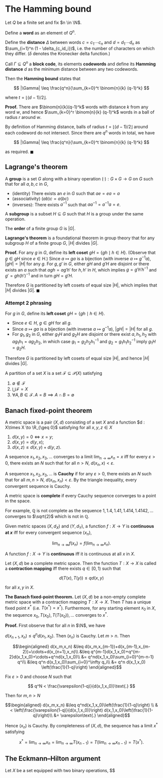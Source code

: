 # The Hamming bound

Let $Q$ be a finite set and fix $n \in \N$.

Define a **word** as an element of $Q^n$.

Define the **distance** $\Delta$ between words $c = c_1\cdots c_n$ and $d = d_1\cdots d_n$ as $\sum_{i=1}^n (1 - \delta_{c_id_i})$, i.e. the number of characters on which they differ. ($\delta$ denotes the Kronecker delta function.)

Call $\Gamma \subseteq Q^n$ a **block code**, its elements **codewords** and define its **Hamming distance** $d$ as the minimum distance between any two codewords.

Then the __Hamming bound__ states that

$$
|\Gamma| \leq \frac{q^n}{\sum_{k=0}^t \binom{n}{k} (q-1)^k}
$$

where $t = \lfloor(d-1)/2\rfloor$.

**Proof.** There are $\binom{n}{k}(q-1)^k$ words with distance $k$ from any word $w$, and hence $\sum_{k=0}^r \binom{n}{k} (q-1)^k$ words in a ball of radius $r$ around $w$.

By definition of Hamming distance, balls of radius $t = \lfloor(d-1)/2\rfloor$ around each codeword do not intersect. Since there are $q^n$ words in total, we have

$$
|\Gamma| \leq \frac{q^n}{\sum_{k=0}^t \binom{n}{k} (q-1)^k}
$$

as required. $\blacksquare$


## Lagrange's theorem

A **group** is a set $G$ along with a binary operation $(\cdot) : G \times G \to G$ on $G$ such that for all $a,b,c$ in $G$,

- (identity) There exists an $e$ in $G$ such that $ae = ea = a$
- (associativity) $(ab)c = a(bc)$
- (inverses): There exists $a^{-1}$ such that $aa^{-1} = a^{-1}a = e$.

A **subgroup** is a subset $H \subseteq G$ such that $H$ is a group under the same operation.

The **order** of a finite group $G$ is $|G|$.

**Lagrange's theorem** is a foundational theorem in group theory that for any subgroup $H$ of a finite group $G$, $|H|$ divides $|G|$.

**Proof.** For any $g$ in $G$, define its **left coset** $gH = \{ gh \mid h \in H\}$. (Observe that $g \in gH$ since $e \in H$.) Since $a \mapsto ga$ is a bijection (with inverse $a \mapsto g^{-1}a$), $|gH| = |H|$ for any $g$. For $g, g'$ in $G$, either $gH$ and $g'H$ are disjoint or there exists an $a$ such that $agh = ag'h'$ for $h, h'$ in $H$, which implies $g = g'h'h^{-1}$ and $g' = gh(h')^{-1}$ and in turn $gH=g'H$.

Therefore $G$ is partitioned by left cosets of equal size $|H|$, which implies that $|H|$ divides $|G|$. $\blacksquare$

### Attempt 2 phrasing

For $g$ in $G$, define its **left coset** $gH = \{ gh \mid h \in H\}$.

- Since $e \in H$, $g \in gH$ for all $g$.
- Since $a \mapsto ga$ is a bijection (with inverse $a \mapsto g^{-1}a$), $|gH| = |H|$ for all $g$.
- For $g_1,g_2$ in $G$, either $g_1H$ and $g_2H$ are disjoint or there exist $a,h_1,h_2$ with $ag_1h_1=ag_2h_2$, in which case $g_1=g_2h_2h_1^{-1}$ and $g_2 = g_1h_1h_2^{-1}$ imply $g_1H=g_2H$.

Therefore $G$ is partitioned by left cosets of equal size $|H|$, and hence $|H|$ divides $|G|$.

A partition of a set $X$ is a set $\mathcal{F}\subseteq \mathcal{P}(X)$ satisfying

1. $\emptyset \notin \mathcal{F}$
2. $\bigcup \mathcal{F} = X$
3. $\forall A,B \in \mathcal{F}.\,A = B\implies A \cap B = \emptyset$


## Banach fixed-point theorem

A metric space is a pair $(X,d)$ consisting of a set $X$ and a function $d : X\times X \to \R_{\geq 0}$ satisfying for all $x,y,z \in X$

1. $d(x,y) = 0 \iff x = y$;
2. $d(x,y) = d(y,x)$;
3. $d(x,z) \leq d(x,y)+d(y,z)$.

A sequence $x_1,x_2,x_3,\ldots$ converges to a limit $\lim_{n\to\infty}x_n = x$ iff for every $\varepsilon > 0$, there exists an $N$ such that for all $n > N$, $d(x_n, x) < \varepsilon$.

A sequence $x_1,x_2,x_3,\ldots$ is **Cauchy** if for any $\varepsilon > 0$, there exists an $N$ such that for all $m,n > N$, $d(x_m,x_n) < \varepsilon$. By the triangle inequality, every convergent sequence is Cauchy.

A metric space is **complete** if every Cauchy sequence converges to a point in the space.

For example, $\mathbb{Q}$ is not complete as the sequence $1,1.4,1.41,1.414,1.4142,\ldots$ converges to $\sqrt{2}$ which is not in $\mathbb{Q}$.

Given metric spaces $(X,d_X)$ and $(Y,d_Y)$, a function $f : X \to Y$ is **continuous at $x$** iff for every convergent sequence $(x_n)$,

$$
\lim_{n\to\infty}f(x_n) = f\left(\lim_{n\to\infty} x_n\right)\text{.}
$$

A function $f : X \to Y$ is **continuous** iff it is continuous at all $x$ in $X$.

Let $(X,d)$ be a complete metric space. Then the function $T : X \to X$ is called a **contraction mapping** iff there exists $q \in [0,1)$ such that

$$
d(T(x),T(y)) \leq qd(x,y)
$$

for all $x,y$ in $X$.

**The Banach fixed-point theorem.** Let $(X,d)$ be a non-empty complete metric space with a contraction mapping $T : X \to X$. Then $T$ has a unique fixed point $x^\ast$ (i.e. $T(x^\ast) = x^\ast$). Furthermore, for any starting element $x_0$ in $X$, the sequence $x_0,T(x_0),T(T(x_0)),\ldots$ converges to $x^\ast$.

**Proof.** First observe that for all $n$ in $\N$, we have

$d(x_{n+1},x_n) \leq q^nd(x_1,x_0)$. Then $(x_n)$ is Cauchy. Let $m > n$. Then

$$\begin{aligned}
d(x_m,x_n) &\leq d(x_m,x_{m-1})+d(x_{m-1},x_{m-2})+\cdots+d(x_{n+1},x_n)\\
&\leq q^{m-1}d(x_1,x_0)+q^{m-2}d(x_1,x_0)+\cdots+q^nd(x_1,x_0)\\
&= q^nd(x_1,x_0)\sum_{i=0}^{m-n-1} q^i\\
&\leq q^n d(x_1,x_0)\sum_{i=0}^\infty q_i\\
&= q^n d(x_1,x_0) \left(\frac{1}{1-q}\right)
\end{aligned}$$

Fix $\varepsilon > 0$ and choose $N$ such that

$$
q^N < \frac{\varepsilon(1-q)}{d(x_1,x_0)}\text{.}
$$

Then for $m,n > N$

$$\begin{aligned}
d(x_m,x_n) &\leq q^nd(x_1,x_0)\left(\frac{1}{1-q}\right) \\
&< \left(\frac{\varepsilon(1-q)}{d(x_1,x_0)}\right) d(x_1,x_0)\left(\frac{1}{1-q}\right)\\
&= \varepsilon\text{.}
\end{aligned}$$

Hence $(x_n)$ is Cauchy. By completeness of $(X,d)$, the sequence has a limit $x^\ast$ satisfying

$$
x^\ast = \lim_{n\to\infty} x_n = \lim_{n \to \infty} T(x_{n-1})=T\left(\lim_{n\to\infty} x_{n-1}\right)=T(x^\ast)\text{.}
$$

## The Eckmann&ndash;Hilton argument

Let $X$ be a set equipped with two binary operations, $$